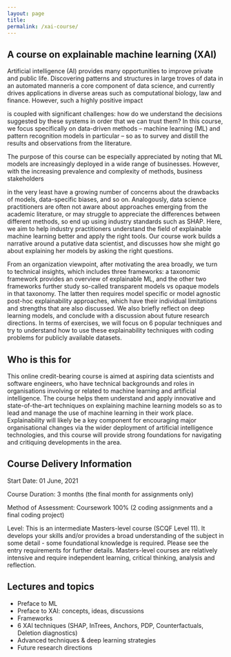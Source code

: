```yaml
---
layout: page  
title: 
permalink: /xai-course/
--- 
```




## A course on explainable machine learning (XAI)


Artificial intelligence (AI) provides many opportunities to improve private and public life. Discovering patterns and structures in large troves of data in an automated manneris a core component of data science, and currently drives applications in diverse areas such as computational biology, law and finance. However, such a highly positive impact

is coupled with significant challenges: how do we understand the decisions suggested by these systems in order that we can trust them? In this course, we focus specifically on data-driven methods – machine learning (ML) and pattern recognition models in particular – so as to survey and distill the results and observations from the literature.

The purpose of this course can be especially appreciated by noting that ML models are increasingly deployed in a wide range of businesses. However, with the increasing prevalence and complexity of methods, business stakeholders

in the very least have a growing number of concerns about the drawbacks of models, data-specific biases, and so on. Analogously, data science practitioners are often not aware about approaches emerging from the academic literature, or may struggle to appreciate the differences between different methods, so end up using industry standards such as SHAP. Here, we aim to help industry practitioners understand the field of explainable machine learning better and apply the right tools. Our course work builds a narrative around a putative data scientist, and discusses how she might go about explaining her models by asking the right questions.

From an organization viewpoint, after motivating the area broadly, we turn to technical insights, which includes three frameworks: a taxonomic framework provides an overview of explainable ML, and the other two frameworks further study so-called transparent models vs opaque models in that taxonomy. The latter then requires model specific or model agnostic post-hoc explainability approaches, which have their individual limitations and strengths that are also discussed. We also briefly reflect on deep learning models, and conclude with a discussion about future research directions. In terms of exercises, we will focus on 6 popular techniques and try to understand how to use these explainability techniques with coding problems for publicly available datasets.

## Who is this for

This online credit-bearing course is aimed at aspiring data scientists and software engineers, who have technical backgrounds and roles in organisations involving or related to machine learning and artificial intelligence. The course helps them understand and apply innovative and state-of-the-art techniques on explaining machine learning models so as to lead and manage the use of machine learning in their work place. Explainability will likely be a key component for encouraging major organisational changes via the wider deployment of artificial intelligence technologies, and this course will provide strong foundations for navigating and critiquing developments in the area.

## Course Delivery Information

Start Date: 01 June, 2021

Course Duration: 3 months (the final month for assignments only)

Method of Assessment: Coursework 100% (2 coding assignments and a final coding project)

Level:  This is an intermediate Masters-level course (SCQF Level 11). It develops your skills and/or provides a broad understanding of the subject in some detail - some foundational knowledge is required. Please see the entry requirements for further details. Masters-level courses are relatively intensive and require independent learning, critical thinking, analysis and reflection.

## Lectures and topics

- Preface to ML 
- Preface to XAI: concepts, ideas, discussions 
- Frameworks
- 6 XAI techniques (SHAP, InTrees, Anchors, PDP, Counterfactuals, Deletion diagnostics)
- Advanced techniques & deep learning strategies
- Future research directions 
